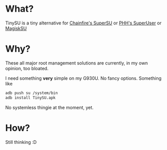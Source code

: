 What?
============
TinySU is a tiny alternative for [Chainfire's SuperSU](http://www.supersu.com) or [PHH's SuperUser](https://superuser.phh.me) or [MagiskSU](https://forum.xda-developers.com/showthread.php?t=3473445)


Why?
===========
These all major root management solutions are currently, in my own opinion, too bloated.

I need something **very** simple on my G930U. No fancy options. Something like

```bash
adb push su /system/bin
adb install TinySU.apk
```

No systemless thingie at the moment, yet.



How?
===========

Still thinking :D
